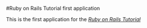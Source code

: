 #Ruby on Rails Tutorial first application

This is the first application for the [*Ruby on Rails Tutorial*](http://railstutorial.org/) 